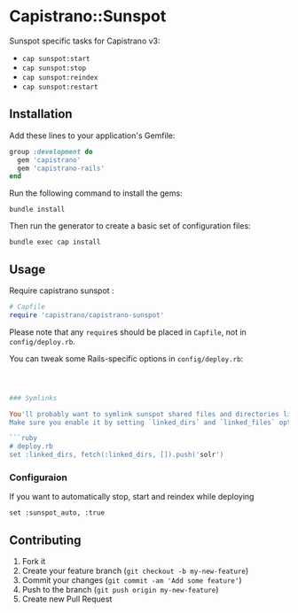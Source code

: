 # Capistrano::Sunspot

Sunspot specific tasks for Capistrano v3:

  - `cap sunspot:start`
  - `cap sunspot:stop`
  - `cap sunspot:reindex`
  - `cap sunspot:restart`

## Installation

Add these lines to your application's Gemfile:

```ruby
group :development do
  gem 'capistrano'
  gem 'capistrano-rails'
end
```

Run the following command to install the gems:

```
bundle install
```

Then run the generator to create a basic set of configuration files:

```
bundle exec cap install
```

## Usage

Require capistrano sunspot :

```ruby
# Capfile
require 'capistrano/capistrano-sunspot'
```


Please note that any `require`s should be placed in `Capfile`, not in `config/deploy.rb`.

You can tweak some Rails-specific options in `config/deploy.rb`:

```ruby



### Symlinks

You'll probably want to symlink sunspot shared files and directories like `solr`.
Make sure you enable it by setting `linked_dirs` and `linked_files` options:

```ruby
# deploy.rb
set :linked_dirs, fetch(:linked_dirs, []).push('solr')

```

### Configuraion
If you want to automatically stop, start and reindex while deploying 

```
set :sunspot_auto, :true
```


## Contributing

1. Fork it
2. Create your feature branch (`git checkout -b my-new-feature`)
3. Commit your changes (`git commit -am 'Add some feature'`)
4. Push to the branch (`git push origin my-new-feature`)
5. Create new Pull Request
